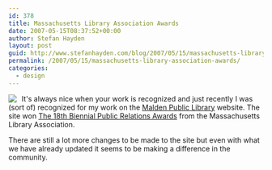 ```yaml
---
id: 378
title: Massachusetts Library Association Awards
date: 2007-05-15T08:37:52+00:00
author: Stefan Hayden
layout: post
guid: http://www.stefanhayden.com/blog/2007/05/15/massachusetts-library-association-awards/
permalink: /2007/05/15/massachusetts-library-association-awards/
categories:
  - design
---
```

<p><a href="http://www.maldenpubliclibrary.org"><img src="/blog/wp-content/maldenpubliclibrary.jpg" style="float:left; margin-right:10px;"></a> It's always nice when your work is recognized and just recently I was (sort of) recognized for my work on the <a href="http://www.maldenpubliclibrary.com">Malden Public Library</a> website. The site won <a href="http://www.masslib.org/PRAwards07/index.htm">The 18th Biennial Public Relations Awards</a> from the Massachusetts Library Association.</p>
<p>There are still a lot more changes to be made to the site but even with what we have already updated it seems to be making a difference in the community.
</p>
